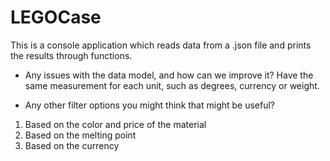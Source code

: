 # LEGOCase

This is a console application which reads data from a .json file and prints the results through functions.

- Any issues with the data model, and how can we improve it? 
Have the same measurement for each unit, such as degrees, currency or weight.

- Any other filter options you might think that might be useful?
1. Based on the color and price of the material
2. Based on the melting point
3. Based on the currency
